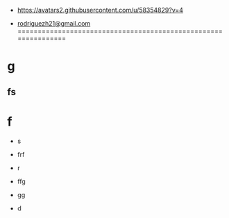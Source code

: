 

* https://avatars2.githubusercontent.com/u/58354829?v=4

* rodriguezh21@gmail.com
===============================================================
# g

## fs

 f
===============================================================

* s

* frf

* r

* ffg

* gg

* d
